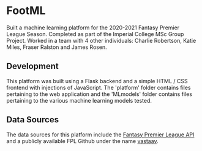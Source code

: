 # FootML

Built a machine learning platform for the 2020-2021 Fantasy Premier League Season. Completed as part of the Imperial College MSc Group Project. Worked in a team with 4 other individuals: Charlie Robertson, Katie Miles, Fraser Ralston and James Rosen. 

## Development

This platform was built using a Flask backend and a simple HTML / CSS frontend with injections of JavaScript. The 'platform' folder contains files pertaining to the web application and the 'MLmodels' folder contains files pertaining to the various machine learning models tested.

## Data Sources

The data sources for this platform include the [Fantasy Premier League API](https://fpl.readthedocs.io/en/latest/#) and a publicly available FPL Github under the name [vastaav](https://github.com/vaastav/Fantasy-Premier-League).


